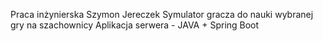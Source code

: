 Praca inżynierska 
Szymon Jereczek
Symulator gracza do nauki wybranej gry na szachownicy
Aplikacja serwera - JAVA + Spring Boot
